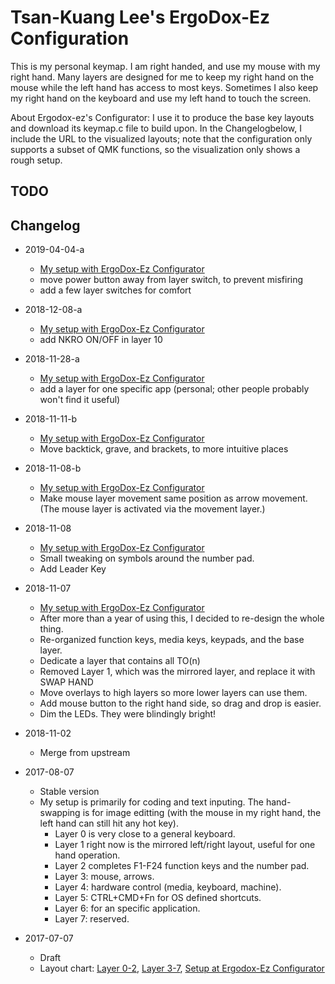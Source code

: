 # Tsan-Kuang Lee's ErgoDox-Ez Configuration

This is my personal keymap. I am right handed, and use my mouse with my right hand. Many layers are designed for me to keep my right hand on the mouse while the left hand has access to most keys. Sometimes I also keep my right hand on the keyboard and use my left hand to touch the screen.

About Ergodox-ez's Configurator: I use it to produce the base key layouts and download its keymap.c file to build upon. In the Changelogbelow, I include the URL to the visualized layouts; note that the configuration only supports a subset of QMK functions, so the visualization only shows a rough setup.

## TODO

## Changelog

* 2019-04-04-a
  * [My setup with ErgoDox-Ez Configurator](https://configure.ergodox-ez.com/layouts/vewr)
  * move power button away from layer switch, to prevent misfiring
  * add a few layer switches for comfort

* 2018-12-08-a
  * [My setup with ErgoDox-Ez Configurator](https://configure.ergodox-ez.com/layouts/MeOr)
  * add NKRO ON/OFF in layer 10

* 2018-11-28-a
  * [My setup with ErgoDox-Ez Configurator](https://configure.ergodox-ez.com/layouts/MeOr)
  * add a layer for one specific app (personal; other people probably won't find it useful)

* 2018-11-11-b
  * [My setup with ErgoDox-Ez Configurator](https://configure.ergodox-ez.com/layouts/LzVA/)
  * Move backtick, grave, and brackets, to more intuitive places

* 2018-11-08-b
  * [My setup with ErgoDox-Ez Configurator](https://configure.ergodox-ez.com/layouts/oBGr)
  * Make mouse layer movement same position as arrow movement. (The mouse layer is activated via the movement layer.)

* 2018-11-08
  * [My setup with ErgoDox-Ez Configurator](https://configure.ergodox-ez.com/layouts/amWo)
  * Small tweaking on symbols around the number pad.
  * Add Leader Key

* 2018-11-07
  * [My setup with ErgoDox-Ez Configurator](https://configure.ergodox-ez.com/layouts/XlaM)
  * After more than a year of using this, I decided to re-design the whole thing.
  * Re-organized function keys, media keys, keypads, and the base layer.
  * Dedicate a layer that contains all TO(n)
  * Removed Layer 1, which was the mirrored layer, and replace it with SWAP HAND
  * Move overlays to high layers so more lower layers can use them.
  * Add mouse button to the right hand side, so drag and drop is easier.
  * Dim the LEDs. They were blindingly bright!

* 2018-11-02
  * Merge from upstream

* 2017-08-07
  * Stable version
  * My setup is primarily for coding and text inputing. The hand-swapping is for image editting (with the mouse in my right hand, the left hand can still hit any hot key).
    * Layer 0 is very close to a general keyboard.
    * Layer 1 right now is the mirrored left/right layout, useful for one hand operation.
    * Layer 2 completes F1-F24 function keys and the number pad.
    * Layer 3: mouse, arrows.
    * Layer 4: hardware control (media, keyboard, machine).
    * Layer 5: CTRL+CMD+Fn for OS defined shortcuts.
    * Layer 6: for an specific application.
    * Layer 7: reserved.

* 2017-07-07
  * Draft
  * Layout chart: [Layer 0-2](https://i.imgur.com/co6QRi3), [Layer 3-7](https://i.imgur.com/dZ3P2kc), [Setup at Ergodox-Ez Configurator](https://configure.ergodox-ez.com/layouts/XlOo)
